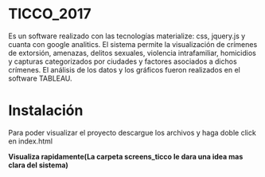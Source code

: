 # TICCO_2017 
Es un software realizado con las tecnologías materialize: css, jquery.js y cuanta con google analitics. El sistema permite la visualización de crímenes de extorsión, amenazas, delitos sexuales, violencia intrafamiliar, homicidios y capturas categorizados por ciudades y factores asociados a dichos crímenes. El análisis de los datos y los gráficos fueron realizados en el software TABLEAU.

# Instalación
Para poder visualizar el proyecto descargue los archivos y haga doble click en index.html

<strong>Visualiza rapidamente(La carpeta screens_ticco le dara una idea mas clara del sistema)</strong>
